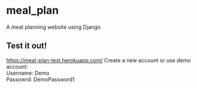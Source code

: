 # meal_plan
A meal planning website using Django

## Test it out!  
https://meal-plan-test.herokuapp.com/
Create a new account or use demo account:  
 Username: Demo  
 Passowrd: DemoPassword1  

